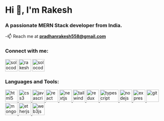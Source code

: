 <h1 >Hi 👋, I'm Rakesh</h1>
<h3>A passionate MERN Stack developer from India.</h3>

-📫 Reach me at **pradhanrakesh558@gmail.com**

<h3 align="left">Connect with me:</h3>
<p align="left">
<a title="Twitter"   href="https://twitter.com/solocoder1999" target="blank"><img align="center" src="https://res.cloudinary.com/rakes-code/image/upload/v1681915489/twitter-logo-2429_1_c3hf1g.png" alt="solocoder1999" width="40" /></a>
<a title="Linkedin"   href="https://linkedin.com/in/rakesh-pradhan-aa275a199" target="blank"><img align="center" src="https://res.cloudinary.com/rakes-code/image/upload/v1681915445/linkedin-logo-2430_smjbzs.png" alt="rakesh-pradhan-aa275a199" width="40" /></a>
<a title="Instagram"   href="https://instagram.com/solocoder1999" target="blank"><img align="center" src="https://res.cloudinary.com/rakes-code/image/upload/v1681915398/instagram-logo-8869_o365og.png" alt="solocoder1999" width="40" /></a>
</p>

<h3 align="left">Languages and Tools:</h3>
<p align="left"> <a title="HTML5"   href="https://www.w3.org/html/" target="_blank" rel="noreferrer"> <img src="https://res.cloudinary.com/rakes-code/image/upload/v1681915862/html5-6645_fceyhq.png" alt="html5" width="40" height="40"/> </a>  <a title="CSS3"   href="https://www.w3schools.com/css/" target="_blank" rel="noreferrer"> <img src="https://res.cloudinary.com/rakes-code/image/upload/v1681916060/4202020_css3_html_logo_social_social_media_icon_rc1ynx.png" alt="css3" width="40" height="40"/> </a>
<a title="Javascript"   href="https://developer.mozilla.org/en-US/docs/Web/JavaScript" target="_blank" rel="noreferrer"> <img src="https://res.cloudinary.com/rakes-code/image/upload/v1681921490/pngwing.com_1_clnfmg.png" alt="javascript" width="40" height="40"/> </a>  <a title="React Js"   href="https://reactjs.org/" target="_blank" rel="noreferrer"> <img src="https://res.cloudinary.com/rakes-code/image/upload/v1681922130/pngwing.com_3_sig4ty.png" alt="react" width="40" height="40"/> </a>  <a title="Next js"   href="https://nextjs.org/" target="_blank" rel="noreferrer"> <img src="https://res.cloudinary.com/rakes-code/image/upload/v1682345432/next-js-icon-logo-EE302D5DBD-seeklogo.com_peqncr.png" alt="nextjs" width="40" height="40"/> </a> <a title="Tailwind css"   href="https://tailwindcss.com/" target="_blank" rel="noreferrer"> <img src="https://www.vectorlogo.zone/logos/tailwindcss/tailwindcss-icon.svg" alt="tailwind" width="40" height="40"/> </a><a title="Redux"   href="https://redux.js.org" target="_blank" rel="noreferrer"> <img src="https://res.cloudinary.com/rakes-code/image/upload/v1681923330/pngwing.com_7_rodsqo.png" alt="redux" width="40" height="40"/> </a> <a title="Typescript"   href="https://www.typescriptlang.org/" target="_blank" rel="noreferrer"> <img src="https://res.cloudinary.com/rakes-code/image/upload/v1681922553/pngwing.com_6_fufzux.png" alt="typescript" width="60" height="40"/> </a>  <a title="Node js"   href="https://nodejs.org" target="_blank" rel="noreferrer"> <img src="https://res.cloudinary.com/rakes-code/image/upload/v1681922261/pngwing.com_4_wwjrcq.png" alt="nodejs" width="40" height="40"/> </a>
 <a title="Express js"   href="https://expressjs.com" target="_blank" rel="noreferrer"> <img src="https://res.cloudinary.com/rakes-code/image/upload/v1681916430/pngwing.com_ugcyrj.png" alt="express" width="40" /> </a> <a title="github" href="https://github.com/" target="_blank" rel="noreferrer"> <img src="https://res.cloudinary.com/rakes-code/image/upload/v1682344710/fotor_2023-4-24_19_27_38_dujhi0.png" alt="git" width="40" height="40"/> </a> <a  title="MongoDB"  href="https://www.mongodb.com/" target="_blank" rel="noreferrer"> <img src="https://res.cloudinary.com/rakes-code/image/upload/v1681922029/pngwing.com_2_fmukm0.png" alt="mongodb" width="40" height="40"/> </a><a title="Ether js"  href="https://docs.ethers.org/v5/" target="_blank" rel="noreferrer"> <img src="https://res.cloudinary.com/rakes-code/image/upload/v1682343372/ethers-logo-D5B86204D8-seeklogo.com_zbrklx.png" alt="etherjs" width="40" height="40"/> </a><a title="Web3 js" href="https://web3js.readthedocs.io/en/v1.8.2/" target="_blank" rel="noreferrer"> <img src="https://res.cloudinary.com/rakes-code/image/upload/v1682343076/web3js-logo-62DEE79B50-seeklogo.com_h0k3ay.png" alt="web3js" width="40" height="40"/> </a></p>
